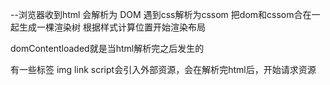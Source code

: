 --浏览器收到html 会解析为 DOM
遇到css解析为cssom
把dom和cssom合在一起生成一棵渲染树
根据样式计算位置开始渲染布局

domContentloaded就是当html解析完之后发生的

有一些标签 img link script会引入外部资源，会在解析完html后，开始请求资源